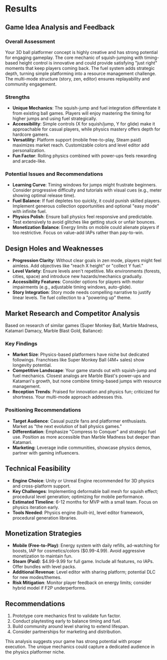 # Results

## Game Idea Analysis and Feedback

### Overall Assessment
Your 3D ball platformer concept is highly creative and has strong potential for engaging gameplay. The core mechanic of squish-jumping with timing-based height control is innovative and could provide satisfying "just right" moments that keep players coming back. The fuel system adds strategic depth, turning simple platforming into a resource management challenge. The multi-mode structure (story, zen, editor) ensures replayability and community engagement.

### Strengths
- **Unique Mechanics**: The squish-jump and fuel integration differentiate it from existing ball games. Players will enjoy mastering the timing for higher jumps and using fuel strategically.
- **Accessibility**: Simple controls (X for squish/jump, Y for glide) make it approachable for casual players, while physics mastery offers depth for hardcore gamers.
- **Versatility**: Platform support (mobile free-to-play, Steam paid) maximizes market reach. Customizable colors and level editor add personalization.
- **Fun Factor**: Rolling physics combined with power-ups feels rewarding and arcade-like.

### Potential Issues and Recommendations
- **Learning Curve**: Timing windows for jumps might frustrate beginners. Consider progressive difficulty and tutorials with visual cues (e.g., meter showing optimal release time).
- **Fuel Balance**: If fuel depletes too quickly, it could punish skilled players. Implement generous collection opportunities and optional "easy mode" with infinite fuel.
- **Physics Polish**: Ensure ball physics feel responsive and predictable. Test extensively to avoid glitches like getting stuck or unfair bounces.
- **Monetization Balance**: Energy limits on mobile could alienate players if too restrictive. Focus on value-add IAPs rather than pay-to-win.

## Design Holes and Weaknesses
- **Progression Clarity**: Without clear goals in zen mode, players might feel aimless. Add objectives like "reach X height" or "collect Y fuel."
- **Level Variety**: Ensure levels aren't repetitive. Mix environments (forests, cities, space) and introduce new hazards/mechanics gradually.
- **Accessibility Features**: Consider options for players with motor impairments (e.g., adjustable timing windows, auto-glide).
- **Story Integration**: Story mode needs compelling narrative to justify linear levels. Tie fuel collection to a "powering up" theme.

## Market Research and Competitor Analysis
Based on research of similar games (Super Monkey Ball, Marble Madness, Katamari Damacy, Marble Blast Gold, Ballance):

### Key Findings
- **Market Size**: Physics-based platformers have niche but dedicated followings. Franchises like Super Monkey Ball (4M+ sales) show longevity potential.
- **Competitive Landscape**: Your game stands out with squish-jump and fuel mechanics. Closest analogs are Marble Blast's power-ups and Katamari's growth, but none combine timing-based jumps with resource management.
- **Reception Trends**: Praised for innovation and physics fun; criticized for shortness. Your multi-mode approach addresses this.

### Positioning Recommendations
- **Target Audience**: Casual puzzle fans and platformer enthusiasts. Market as "the next evolution of ball physics games."
- **Differentiation**: Emphasize "Compress to Conquer" and strategic fuel use. Position as more accessible than Marble Madness but deeper than Katamari.
- **Marketing**: Leverage indie communities, showcase physics demos, partner with gaming influencers.

## Technical Feasibility
- **Engine Choice**: Unity or Unreal Engine recommended for 3D physics and cross-platform support.
- **Key Challenges**: Implementing deformable ball mesh for squish effect; procedural level generation; optimizing for mobile performance.
- **Estimated Timeline**: 6-12 months for MVP with a small team. Focus on physics iteration early.
- **Tools Needed**: Physics engine (built-in), level editor framework, procedural generation libraries.

## Monetization Strategies
- **Mobile (Free-to-Play)**: Energy system with daily refills, ad-watching for boosts, IAP for cosmetics/colors ($0.99-4.99). Avoid aggressive monetization to maintain fun.
- **Steam (Paid)**: $4.99-9.99 for full game. Include all features, no IAPs. Offer bundles with level packs.
- **Additional Revenue**: Level editor with sharing platform; potential DLC for new modes/themes.
- **Risk Mitigation**: Monitor player feedback on energy limits; consider hybrid model if F2P underperforms.

## Recommendations
1. Prototype core mechanics first to validate fun factor.
2. Conduct playtesting early to balance timing and fuel.
3. Build community around level sharing to extend lifespan.
4. Consider partnerships for marketing and distribution.

This analysis suggests your game has strong potential with proper execution. The unique mechanics could capture a dedicated audience in the physics platformer niche.